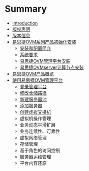 # Summary

* [Introduction](README.md)
* [版权声明](banquan.md)
* [版本信息](banben.md)
* [易思捷OVM系列产品初始化安装](peizhi.md)
  * [安装和配置简介](peizhi/an-zhuang-he-pei-zhi-jian-jie.md)
  * [系统要求](peizhi/xi-tong-yao-qiu.md)
  * [易思捷OVM管理平台安装](peizhi/yi-si-jie-ovm-guan-li-ping-tai-an-zhuang.md)
  * [易思捷OVMserver计算节点安装](peizhi/yi-si-jie-ovmserver-ji-suan-jie-dian-an-zhuang.md)
* [易思捷OVM产品概览](yi-si-jie-ovm-chan-pin-gai-lan.md)
* [使用易思捷OVM管理平台](shi-yong-yi-si-jie-ovm-guan-li-ping-tai.md)
  * [登录管理平台](shi-yong-yi-si-jie-ovm-guan-li-ping-tai/deng-lu-guan-li-ping-tai.md)
  * [修改仓储路径](shi-yong-yi-si-jie-ovm-guan-li-ping-tai/xiu-gai-cang-chu-lu-jing.md)
  * [新建服务器池](shi-yong-yi-si-jie-ovm-guan-li-ping-tai/xin-jian-fu-wu-qi-chi.md)
  * [添加服务器](shi-yong-yi-si-jie-ovm-guan-li-ping-tai/tian-jia-fu-wu-qi.md)
  * [创建虚拟交换机](shi-yong-yi-si-jie-ovm-guan-li-ping-tai/chuang-jian-xu-ni-jiao-huan-ji.md)
  * 虚拟机操作管理
  * 业务动态平滑扩展
  * 业务连续性、可靠性
  * 虚拟网络管理
  * 存储管理
  * 基于角色的访问控制
  * 服务器运维管理
  * 平台内容还原

